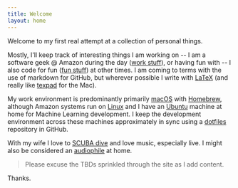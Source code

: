 ```yaml
---
title: Welcome
layout: home
---
```


Welcome to my first real attempt at a collection of personal things. 

Mostly, I'll keep track of interesting things I am working on -- I am a 
software geek @ Amazon during the day ([work stuff](work.md)), or having 
fun with -- I also code for fun ([fun stuff](fun.md)) at other times. I
am coming to terms with the use of markdown for GitHub, but wherever
possible I write with [LaTeX](https://www.latex-project.org/) (and really 
like [texpad](https://www.texpad.com/) for the Mac).

My work environment is predominantly primarily [macOS](https://www.apple.com/macos) 
with [Homebrew](https://brew.sh/), although Amazon systems run on 
[Linux](https://aws.amazon.com/amazon-linux-2/) and I have an 
[Ubuntu](https://ubuntu.com/) machine at home for Machine Learning 
development. I keep the development environment across these machines 
approximately in sync using a [dotfiles](https://github.com/johnstonskj/dotfiles) 
repository in GitHub.

With my wife I love to [SCUBA dive](diving.md) and love music, especially
live. I might also be considered an [audiophile](audio.md) at home.

> Please excuse the TBDs sprinkled through the site as I add content.

Thanks.

